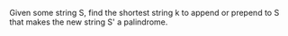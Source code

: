 Given some string S, find the shortest string k to append or prepend to S
that makes the new string S' a palindrome.
